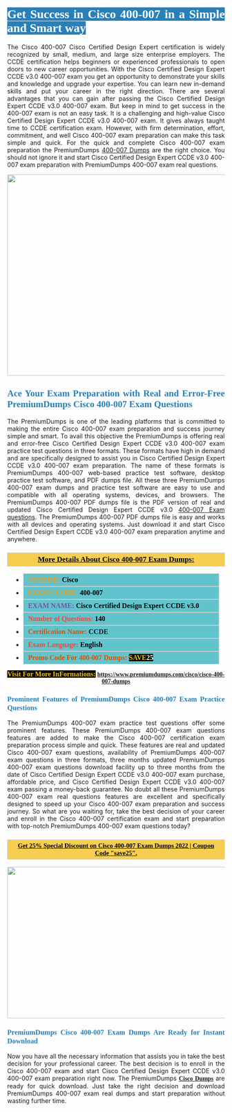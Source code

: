 <h1 style="text-align: justify;"><span style="color:#ffffff;"><span style="font-family:Georgia,serif;"><strong><span style="background-color:#2980b9;">Get Success in Cisco 400-007 in a Simple and Smart way</span></strong></span></span></h1>

<p style="text-align: justify;">The Cisco 400-007 Cisco Certified Design Expert certification is widely recognized by small, medium, and large size enterprise employers. The CCDE certification helps beginners or experienced professionals to open doors to new career opportunities. With the Cisco Certified Design Expert CCDE v3.0 400-007 exam you get an opportunity to demonstrate your skills and knowledge and upgrade your expertise. You can learn new in-demand skills and put your career in the right direction. There are several advantages that you can gain after passing the Cisco Certified Design Expert CCDE v3.0 400-007 exam. But keep in mind to get success in the 400-007 exam is not an easy task. It is a challenging and high-value Cisco Certified Design Expert CCDE v3.0 400-007 exam. It gives always taught time to CCDE certification exam. However, with firm determination, effort, commitment, and well Cisco 400-007 exam preparation can make this task simple and quick. For the quick and complete Cisco 400-007 exam preparation the PremiumDumps <a href="https://www.premiumdumps.com/cisco/cisco-400-007-dumps">400-007 Dumps</a> are the right choice. You should not ignore it and start Cisco Certified Design Expert CCDE v3.0 400-007 exam preparation with PremiumDumps 400-007 exam real questions.</p>

<p style="text-align: center;"><a href="https://www.premiumdumps.com/cisco/cisco-400-007-dumps"><img alt="" src="https://i.imgur.com/KJGzbJ2.jpeg" style="width: 700px; height: 465px;" /></a></p>

<h2 style="text-align: justify;"><span style="color:#2980b9;"><span style="font-family:Georgia,serif;"><strong>Ace Your Exam Preparation with Real and Error-Free PremiumDumps Cisco 400-007 Exam Questions</strong></span></span></h2>

<p style="text-align: justify;">The PremiumDumps is one of the leading platforms that is committed to making the entire Cisco 400-007 exam preparation and success journey simple and smart. To avail this objective the PremiumDumps is offering real and error-free Cisco Certified Design Expert CCDE v3.0 400-007 exam practice test questions in three formats. These formats have high in demand and are specifically designed to assist you in Cisco Certified Design Expert CCDE v3.0 400-007 exam preparation. The name of these formats is PremiumDumps 400-007 web-based practice test software, desktop practice test software, and PDF dumps file. All these three PremiumDumps 400-007 exam dumps and practice test software are easy to use and compatible with all operating systems, devices, and browsers. The PremiumDumps 400-007 PDF dumps file is the PDF version of real and updated Cisco Certified Design Expert CCDE v3.0 <a href="https://www.premiumdumps.com/cisco/cisco-400-007-dumps">400-007 Exam questions</a>. The PremiumDumps 400-007 PDF dumps file is easy and works with all devices and operating systems. Just download it and start Cisco Certified Design Expert CCDE v3.0 400-007 exam preparation anytime and anywhere.</p>

<h3 style="background: #f7ce50; border: 1px solid rgb(204, 204, 204); padding: 5px 10px; text-align: center;"><span style="font-family:Georgia,serif;"><u><u><span style="color:#000000;"><span style="font-size:11pt"><span style="line-height:normal"><b><span style="font-size:13.0pt"><span cambria="">More Details About Cisco 400-007 Exam Dumps:</span></span></b></span></span></span></u></u></span></h3>

<ul>
	<li style="margin:0cm 10pt">
	<div style="background:#61c4cd; border: 1px solid rgb(204, 204, 204); padding: 5px 10px; text-align: justify;"><span style="font-family:Georgia,serif;"><span style="font-size:11pt"><span style="line-height:normal"><b><span style="font-size:12.0pt"><span new="" roman="" times=""><span style="color:#f39c12;">VENDOR:</span> <span style="color:#000000;">Cisco</span></span></span></b></span></span></span></div>
	</li>
	<li style="margin:0cm 10pt">
	<div style="background: #61c4cd; border: 1px solid rgb(204, 204, 204); padding: 5px 10px; text-align: justify;"><span style="font-family:Georgia,serif;"><span style="font-size:11pt"><span style="line-height:normal"><b><span style="font-size:12.0pt"><span new="" roman="" times=""><span style="color:#f39c12;">EXAM CCODE:</span> <span style="color:#000000;">400-007</span></span></span></b></span></span></span></div>
	</li>
	<li style="margin:0cm 10pt">
	<div style="background: #61c4cd; border: 1px solid rgb(204, 204, 204); padding: 5px 10px; text-align: justify;"><span style="font-family:Georgia,serif;"><span style="font-size:11pt"><span style="line-height:normal"><b><span style="font-size:12.0pt"><span new="" roman="" times=""><span style="color:#8e44ad;">EXAM NAME:</span> <span style="color:#000000;">Cisco Certified Design Expert CCDE v3.0</span></span></span></b></span></span></span></div>
	</li>
	<li style="margin:0cm 10pt">
	<div style="background: #61c4cd; border: 1px solid rgb(204, 204, 204); padding: 5px 10px;"><span style="font-family:Georgia,serif;"><span style="font-size:11pt"><span style="line-height:normal"><b><span style="font-size:12.0pt"><span new="" roman="" times=""><span style="color:#e74c3c;">Number of Questions:</span><span style="color:#000000;"><span style="color:#f1c40f;"> </span>140</span></span></span></b></span></span></span></div>
	</li>
	<li style="margin:0cm 10pt">
	<div style="background: #61c4cd; border: 1px solid rgb(204, 204, 204); padding: 5px 10px; text-align: justify;"><span style="font-family:Georgia,serif;"><span style="font-size:11pt"><span style="line-height:normal"><b><span style="font-size:12.0pt"><span new="" roman="" times=""><span style="color:#d35400;">Certification Name:</span> CCDE</span></span></b></span></span></span></div>
	</li>
	<li style="margin:0cm 10pt">
	<div style="background: #61c4cd; border: 1px solid rgb(204, 204, 204); padding: 5px 10px; text-align: justify;"><span style="font-family:Georgia,serif;"><span style="font-size:11pt"><span style="line-height:normal"><b><span style="font-size:12.0pt"><span new="" roman="" times=""><span style="color:#e74c3c;">Exam Language:</span> <span style="color:#000000;">English</span></span></span></b></span></span></span></div>
	</li>
	<li style="margin:0cm 10pt">
	<div style="background: #61c4cd; border: 1px solid rgb(204, 204, 204); padding: 5px 10px;"><span style="font-family:Georgia,serif;"><span style="font-size:11pt"><span style="line-height:normal"><b><span style="font-size:12.0pt"><span new="" roman="" times=""><span style="color:#d35400;">Promo Code For 400-007 Dumps:</span><span style="color:#f1c40f;"> <span style="background-color:#000000;">SAVE</span></span><span style="color:#ffffff;"><span style="background-color:#000000;">25</span></span></span></span></b></span></span></span></div>
	</li>
</ul>

<p style="text-align: center;"><span style="font-family:Georgia,serif;"><strong><span style="font-size:16px;"><span style="color:#f1c40f;"><span style="background-color:#000000;">Visit For More InFormations:</span></span></span> <a href="https://www.premiumdumps.com/cisco/cisco-400-007-dumps">https://www.premiumdumps.com/cisco/cisco-400-007-dumps</a></strong></span></p>

<h3 style="text-align: justify;"><span style="color:#2980b9;"><span style="font-family:Georgia,serif;"><strong><strong><strong>Prominent Features of PremiumDumps Cisco 400-007 Exam Practice Questions</strong></strong></strong></span></span></h3>

<p style="text-align: justify;">The PremiumDumps 400-007 exam practice test questions offer some prominent features. These PremiumDumps 400-007 exam questions features are added to make the Cisco 400-007 certification exam preparation process simple and quick. These features are real and updated Cisco 400-007 exam questions, availability of PremiumDumps 400-007 exam questions in three formats, three months updated PremiumDumps 400-007 exam questions download facility up to three months from the date of Cisco Certified Design Expert CCDE v3.0 400-007 exam purchase, affordable price, and Cisco Certified Design Expert CCDE v3.0 400-007 exam passing a money-back guarantee. No doubt all these PremiumDumps 400-007 exam real questions features are excellent and specifically designed to speed up your Cisco 400-007 exam preparation and success journey. So what are you waiting for, take the best decision of your career and enroll in the Cisco 400-007 certification exam and start preparation with top-notch PremiumDumps 400-007 exam questions today?</p>

<h3 style="background: rgb(247, 206, 80); border: 1px solid rgb(204, 204, 204); padding: 5px 10px; text-align: center;"><span style="font-family:Georgia,serif;"><u><span style="color:#000000;"><span style="font-size:11pt;"><span style="line-height:normal;"><b><span cambria="">Get 25% Special Discount on Cisco 400-007 Exam Dumps 2022 | Coupon Code "save25".</span></b></span></span></span></u></span></h3>

<p style="text-align: center;"><strong><strong><a href="https://www.premiumdumps.com/cisco/cisco-400-007-dumps"><img alt="" src="https://i.imgur.com/F18GQwv.jpeg" style="width: 700px; height: 350px;" /></a></strong></strong></p>

<h3 style="text-align: justify;"><strong><span style="color:#2980b9;"><span style="font-family:Georgia,serif;"><strong><strong><strong>PremiumDumps Cisco 400-007 Exam Dumps Are Ready for Instant Download</strong></strong></strong></span></span></strong></h3>

<p style="text-align: justify;">Now you have all the necessary information that assists you in take the best decision for your professional career. The best decision is to enroll in the Cisco 400-007 exam and start Cisco Certified Design Expert CCDE v3.0 400-007 exam preparation right now. The PremiumDumps <span style="font-family:Georgia,serif;"><strong><a href="https://www.premiumdumps.com/cisco-exam-dumps">Cisco Dumps</a></strong></span> are ready for quick download. Just take the right decision and download PremiumDumps 400-007 exam real dumps and start preparation without wasting further time.</p>
